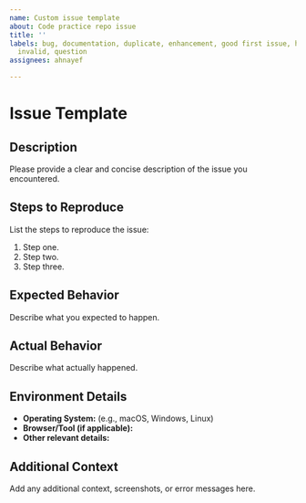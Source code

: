 ```yaml
---
name: Custom issue template
about: Code practice repo issue
title: ''
labels: bug, documentation, duplicate, enhancement, good first issue, help wanted,
  invalid, question
assignees: ahnayef

---
```


# Issue Template

## Description
Please provide a clear and concise description of the issue you encountered.

## Steps to Reproduce
List the steps to reproduce the issue:
1. Step one.
2. Step two.
3. Step three.

## Expected Behavior
Describe what you expected to happen.

## Actual Behavior
Describe what actually happened.

## Environment Details
- **Operating System:** (e.g., macOS, Windows, Linux)
- **Browser/Tool (if applicable):** 
- **Other relevant details:** 

## Additional Context
Add any additional context, screenshots, or error messages here.
